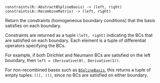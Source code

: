 ```
constraints(R::AbstractBSplineBasis) -> (left, right)
constraints(A::RecombineMatrix) -> (left, right)
```

Return the constraints (homogeneous boundary conditions) that the basis satisfies on each boundary.

Constraints are returned as a tuple `(left, right)` indicating the BCs that are satisfied on each boundary. Each element is a tuple of differential operators specifying the BCs.

For example, if both Dirichlet and Neumann BCs are satisfied on the left boundary, then `left = (Derivative(0), Derivative(1))`.

For non-recombined bases such as [`BSplineBasis`](@ref), this returns a tuple of empty tuples: `((), ())`, since no BCs are satisfied on either boundary.
